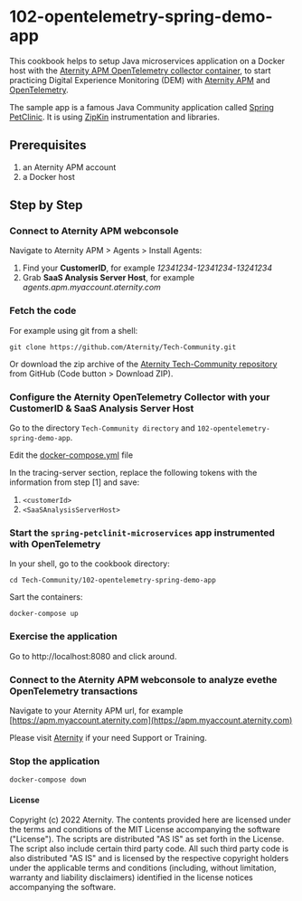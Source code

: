 # 102-opentelemetry-spring-demo-app

This cookbook helps to setup Java microservices application on a Docker host with the [Aternity APM OpenTelemetry collector container](https://hub.docker.com/r/aternity/apm-collector), to start practicing Digital Experience Monitoring (DEM) with [Aternity APM](https://www.aternity.com/application-performance-monitoring/) and [OpenTelemetry](https://opentelemetry.io/).

The sample app is a famous Java Community application called [Spring PetClinic](https://github.com/spring-petclinic). It is using [ZipKin](https://zipkin.io/) instrumentation and libraries.

## Prerequisites

1. an Aternity APM account
2. a Docker host

## Step by Step

### Connect to Aternity APM webconsole

Navigate to Aternity APM > Agents > Install Agents:

1. Find your **CustomerID**, for example *12341234-12341234-13241234*
2. Grab **SaaS Analysis Server Host**, for example *agents.apm.myaccount.aternity.com*

### Fetch the code

For example using git from a shell:

```shell
git clone https://github.com/Aternity/Tech-Community.git
```

Or download the zip archive of the [Aternity Tech-Community repository](https://github.com/Aternity/Tech-Community) from GitHub (Code button > Download ZIP).

### Configure the Aternity OpenTelemetry Collector with your CustomerID & SaaS Analysis Server Host

Go to the directory `Tech-Community directory` and `102-opentelemetry-spring-demo-app`.

Edit the [docker-compose.yml](docker-compose.yml) file

In the tracing-server section, replace the following tokens with the information from step [1] and save:
1. `<customerId>` 
2. `<SaaSAnalysisServerHost>` 

### Start the `spring-petclinit-microservices` app instrumented with OpenTelemetry

In your shell, go to the cookbook directory:

```shell
cd Tech-Community/102-opentelemetry-spring-demo-app
```

Sart the containers:

```shell
docker-compose up
```

### Exercise the application

Go to http://localhost:8080 and click around. 

### Connect to the Aternity APM webconsole to analyze evethe OpenTelemetry transactions

Navigate to your Aternity APM url, for example [https://apm.myaccount.aternity.com](https://apm.myaccount.aternity.com)

Please visit [Aternity](https://www.aternity.com/) if your need Support or Training.

### Stop the application

```shell
docker-compose down
```

#### License

Copyright (c) 2022 Aternity. The contents provided here are licensed under the terms and conditions of the MIT License accompanying the software ("License"). The scripts are distributed "AS IS" as set forth in the License. The script also include certain third party code. All such third party code is also distributed "AS IS" and is licensed by the respective copyright holders under the applicable terms and conditions (including, without limitation, warranty and liability disclaimers) identified in the license notices accompanying the software.
